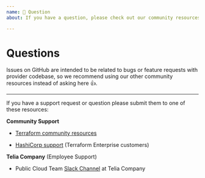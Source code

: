 ```yaml
---
name: 💬 Question
about: If you have a question, please check out our community resources!

---
```


# Questions

Issues on GitHub are intended to be related to bugs or feature requests with provider codebase,
so we recommend using our other community resources instead of asking here 👍.

---

If you have a support request or question please submit them to one of these resources:

**Community Support**

* [Terraform community resources](https://www.terraform.io/docs/extend/community/index.html)

* [HashiCorp support](https://support.hashicorp.com) (Terraform Enterprise customers)
  
**Telia Company** (Employee Support)
* Public Cloud Team [Slack Channel](https://telianorge.slack.com/) at Telia Company